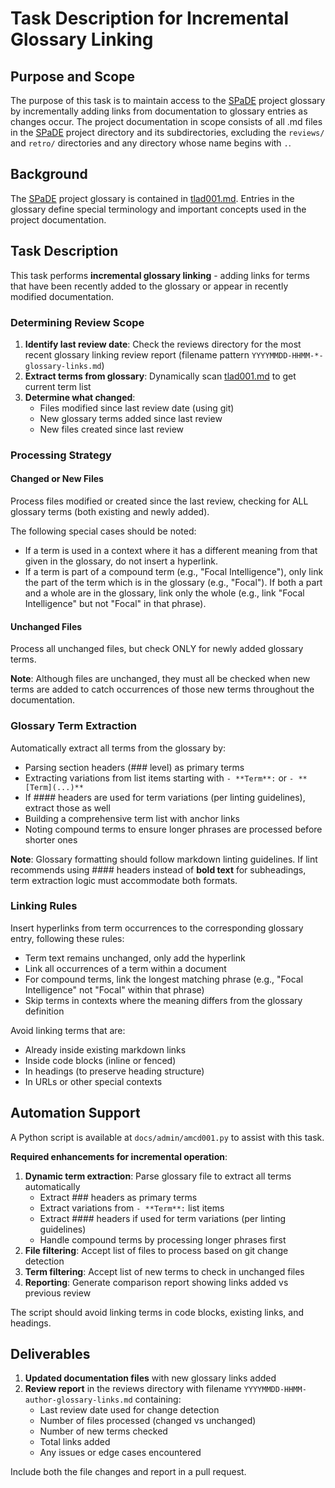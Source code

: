 # Task Description for Incremental Glossary Linking

## Purpose and Scope

The purpose of this task is to maintain access to the [SPaDE](../tlad001.md#spade) project glossary by incrementally adding links from documentation to glossary entries as changes occur.
The project documentation in scope consists of all .md files in the [SPaDE](../tlad001.md#spade) project directory and its subdirectories, excluding the `reviews/` and `retro/` directories and any directory whose name begins with `.`.

## Background

The [SPaDE](../tlad001.md#spade) project glossary is contained in [tlad001.md](../tlad001.md).
Entries in the glossary define special terminology and important concepts used in the project documentation.

## Task Description

This task performs **incremental glossary linking** - adding links for terms that have been recently added to the glossary or appear in recently modified documentation.

### Determining Review Scope

1. **Identify last review date**: Check the reviews directory for the most recent glossary linking review report (filename pattern `YYYYMMDD-HHMM-*-glossary-links.md`)
2. **Extract terms from glossary**: Dynamically scan [tlad001.md](../tlad001.md) to get current term list
3. **Determine what changed**:
   - Files modified since last review date (using git)
   - New glossary terms added since last review
   - New files created since last review

### Processing Strategy

#### Changed or New Files

Process files modified or created since the last review, checking for ALL glossary terms (both existing and newly added).

The following special cases should be noted:

- If a term is used in a context where it has a different meaning from that given in the glossary, do not insert a hyperlink.
- If a term is part of a compound term (e.g., "Focal Intelligence"), only link the part of the term which is in the glossary (e.g., "Focal").
If both a part and a whole are in the glossary, link only the whole (e.g., link "Focal Intelligence" but not "Focal" in that phrase).

#### Unchanged Files

Process all unchanged files, but check ONLY for newly added glossary terms.

**Note**: Although files are unchanged, they must all be checked when new terms are added to catch occurrences of those new terms throughout the documentation.

### Glossary Term Extraction

Automatically extract all terms from the glossary by:

- Parsing section headers (### level) as primary terms
- Extracting variations from list items starting with `- **Term**:` or `- **[Term](...)**`
- If #### headers are used for term variations (per linting guidelines), extract those as well
- Building a comprehensive term list with anchor links
- Noting compound terms to ensure longer phrases are processed before shorter ones

**Note**: Glossary formatting should follow markdown linting guidelines. If lint recommends using #### headers instead of **bold text** for subheadings, term extraction logic must accommodate both formats.

### Linking Rules

Insert hyperlinks from term occurrences to the corresponding glossary entry, following these rules:

- Term text remains unchanged, only add the hyperlink
- Link all occurrences of a term within a document
- For compound terms, link the longest matching phrase (e.g., "Focal Intelligence" not "Focal" within that phrase)
- Skip terms in contexts where the meaning differs from the glossary definition

Avoid linking terms that are:
- Already inside existing markdown links
- Inside code blocks (inline or fenced)
- In headings (to preserve heading structure)
- In URLs or other special contexts

## Automation Support

A Python script is available at `docs/admin/amcd001.py` to assist with this task.

**Required enhancements for incremental operation**:

1. **Dynamic term extraction**: Parse glossary file to extract all terms automatically
   - Extract ### headers as primary terms
   - Extract variations from `- **Term**:` list items  
   - Extract #### headers if used for term variations (per linting guidelines)
   - Handle compound terms by processing longer phrases first
2. **File filtering**: Accept list of files to process based on git change detection
3. **Term filtering**: Accept list of new terms to check in unchanged files
4. **Reporting**: Generate comparison report showing links added vs previous review

The script should avoid linking terms in code blocks, existing links, and headings.

## Deliverables

1. **Updated documentation files** with new glossary links added
2. **Review report** in the reviews directory with filename `YYYYMMDD-HHMM-author-glossary-links.md` containing:
   - Last review date used for change detection
   - Number of files processed (changed vs unchanged)
   - Number of new terms checked
   - Total links added
   - Any issues or edge cases encountered

Include both the file changes and report in a pull request.
